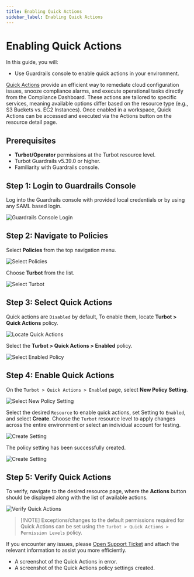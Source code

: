 ```yaml
---
title: Enabling Quick Actions
sidebar_label: Enabling Quick Actions
---
```


# Enabling Quick Actions

In this guide, you will:
- Use Guardrails console to enable quick actions in your environment.

[Quick Actions](https://turbot.com/guardrails/docs/reference/glossary#quick-actions) provide an efficient way to remediate cloud configuration issues, snooze compliance alarms, and execute operational tasks directly from the Compliance Dashboard. These actions are tailored to specific services, meaning available options differ based on the resource type (e.g., S3 Buckets vs. EC2 Instances). Once enabled in a workspace, Quick Actions can be accessed and executed via the Actions button on the resource detail page.

## Prerequisites

- **Turbot/Operator** permissions at the Turbot resource level.
- Turbot Guardrails v5.39.0 or higher.
- Familiarity with Guardrails console.

## Step 1: Login to Guardrails Console

Log into the Guardrails console with provided local credentials or by using any SAML based login.

![Guardrails Console Login](/images/docs/guardrails/guides/using-guardrails/quick-actions/enabling-quick-actions/guardrails-console-login.png)

## Step 2: Navigate to Policies

Select **Policies** from the top navigation menu.

![Select Policies](/images/docs/guardrails/guides/using-guardrails/quick-actions/enabling-quick-actions/guardrails-select-policies.png)

Choose **Turbot** from the list.

![Select Turbot](/images/docs/guardrails/guides/using-guardrails/quick-actions/enabling-quick-actions/guardrails-select-turbot.png)

## Step 3: Select Quick Actions

Quick actions are `Disabled` by default, To enable them, locate **Turbot > Quick Actions** policy.

![Locate Quick Actions](/images/docs/guardrails/guides/using-guardrails/quick-actions/enabling-quick-actions/guardrails-search-quick-actions.png)

Select the **Turbot > Quick Actions > Enabled** policy.

![Select Enabled Policy](/images/docs/guardrails/guides/using-guardrails/quick-actions/enabling-quick-actions/guardrails-select-quick-actions-enabled.png)

## Step 4: Enable Quick Actions

On the `Turbot > Quick Actions > Enabled` page, select **New Policy Setting**.

![Select New Policy Setting](/images/docs/guardrails/guides/using-guardrails/quick-actions/enabling-quick-actions/guardrails-select-new-policy-setting.png)

Select the desired `Resource` to enable quick actions, set Setting to `Enabled`, and select **Create**. 
Choose the `Turbot` resource level to apply changes across the entire environment or select an individual account for testing.

![Create Setting](/images/docs/guardrails/guides/using-guardrails/quick-actions/enabling-quick-actions/guardrails-select-setting-click-create.png)

The policy setting has been successfully created.

![Create Setting](/images/docs/guardrails/guides/using-guardrails/quick-actions/enabling-quick-actions/guardrails-policy-setting-created.png)

## Step 5: Verify Quick Actions

To verify, navigate to the desired resource page, where the **Actions** button should be displayed along with the list of available actions.

![Verify Quick Actions](/images/docs/guardrails/guides/using-guardrails/quick-actions/enabling-quick-actions/guardrails-verify-quick-actions.png)

>[!NOTE] Exceptions/changes to the default permissions required for Quick Actions can be set using the `Turbot > Quick Actions > Permission Levels` policy.

If you encounter any issues, please [Open Support Ticket](https://support.turbot.com) and attach the relevant information to assist you more efficiently.

- A screenshot of the Quick Actions in error.
- A screenshot of the Quick Actions policy settings created.